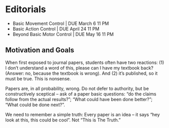 # Editorials

- Basic Movement Control | DUE March 6 11 PM
- Basic Action Control | DUE April 24 11 PM
- Beyond Basic Motor Control | DUE May 16 11 PM

## Motivation and Goals

When first exposed to journal papers, students often have two reactions: (1) I don’t understand a word of this, please can I have my textbook back? (Answer: no, because the textbook is wrong). And (2) it’s published, so it must be true. This is nonsense.  

Papers are, in all probability, wrong. Do not defer to authority, but be constructively sceptical – ask of a paper basic questions: “do the claims follow from the actual results?”; “What could have been done better?”; “What could be done next?”.

We need to remember a simple truth: Every paper is an idea – it says “hey look at this, this could be cool”. Not “This is The Truth.”
